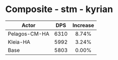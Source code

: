 # Composite - stm - kyrian
| Actor | DPS | Increase |
|---|:---:|:---:|
|Pelagos-CM-HA|6310|8.74%|
|Kleia-HA|5992|3.24%|
|Base|5803|0.00%|
